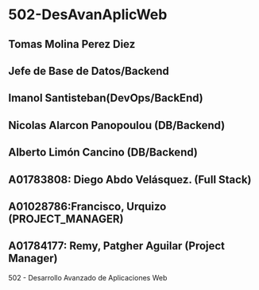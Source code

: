 # 502-DesAvanAplicWeb

## Tomas Molina Perez Diez
## Jefe de Base de Datos/Backend
## Imanol Santisteban(DevOps/BackEnd)
## Nicolas Alarcon Panopoulou (DB/Backend)
## Alberto Limón Cancino (DB/Backend)
## A01783808: Diego Abdo Velásquez. (Full Stack)
## A01028786:Francisco, Urquizo (PROJECT_MANAGER)
## A01784177: Remy, Patgher Aguilar (Project Manager)


502 - Desarrollo Avanzado de Aplicaciones Web
